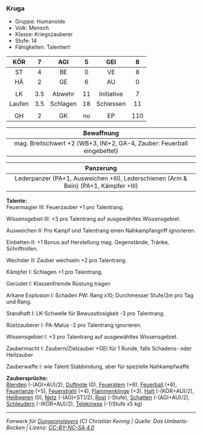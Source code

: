 ### Kruga

- Gruppe: Humanoide
- Volk: Mensch
- Klasse: Kriegszauberer
- Stufe: 14
- Fähigkeiten: Talentiert

|  KÖR   |  7  |   AGI    |  5  |    GEI     |  8  |
| :----: | :-: | :------: | :-: | :--------: | :-: |
|   ST   |  4  |    BE    |  0  |     VE     |  8  |
|   HÄ   |  2  |    GE    |  6  |     AU     |  0  |
|        |     |          |     |            |     |
|   LK   | 3.5 |  Abwehr  | 11  | Initiative |  7  |
| Laufen | 3.5 | Schlagen | 18  | Schiessen  | 11  |
|        |     |          |     |            |     |
|   GH   |  2  |    GK    | no  |     EP     | 110 |

|                               Bewaffnung                                |
| :---------------------------------------------------------------------: |
| mag. Breitschwert +2 (WB+3, INI+2, GA-4, Zauber: Feuerball eingebettet) |

|                                      Panzerung                                       |
| :----------------------------------------------------------------------------------: |
| Lederpanzer (PA+1, Ausweichen +III), Lederschienen (Arm & Bein) (PA+1, Kämpfer +III) |

**Talente:**  
Feuermagier III: Feuerzauber +1 pro Talentrang.

Wissensgebiet III: +3 pro Talentrang auf ausgewähltes Wissensgebiet.

Ausweichen II: Pro Kampf und Talentrang einen Nahkampfangriff ignorieren.

Einbetten II: +1 Bonus auf Herstellung mag. Gegenstände, Tränke, Schriftrollen.

Wechsler II: Zauber wechseln +2 pro Talentrang.

Kämpfer I: Schlagen +1 pro Talentrang.

Gerüstet I: Klassenfremde Rüstung tragen

Arkane Explosion I: Schaden PW: Rang x10; Durchmesser Stufe/2m pro Tag und Rang.

Standhaft I: LK-Schwelle für Bewusstlosigkeit -3 pro Talentrang.

Rüstzauberer I: PA-Malus -2 pro Talentrang ignorieren.

Wissensgebiet I: +3 pro Talentrang auf ausgewähltes Wissensgebiet.

Zaubermacht I: Zaubern/Zielzauber +GEI für 1 Runde, falls Schadens- oder Heilzauber

Zauberwaffe I: wie Talent Stabbindung, aber für spezielle Nahkampfwaffe

**Zaubersprüche:**  
[Blenden](/grw/zauber/blenden.md) (-(AGI+AU)/2), [Duftnote](/grw/zauber/duftnote.md) (0), [Feueratem](/grw/zauber/feueratem.md) (+6), [Feuerball](/grw/zauber/feuerball.md) (+6), [Feuerlanze](/grw/zauber/feuerlanze.md) (+5), [Feuerstrahl](/grw/zauber/feuerstrahl.md) (+4), [Flammenklinge](/grw/zauber/flammenklinge.md) (+3), [Halt](/grw/zauber/halt.md) (-(KÖR+AU)/2), [Heilbeeren](/grw/zauber/heilbeeren.md) (0), [Netz](/grw/zauber/netz.md) (-(AGI+ST)/2), [Rost](/grw/zauber/rost.md) (-Stufe), [Schatten](/grw/zauber/schatten.md) (-(AGI+AU)/2), [Schleudern](/grw/zauber/schleudern.md) (-(KÖR+AU)/2), [Telekinese](/grw/zauber/telekinese.md) (-1/Stufe x5 kg)

---

_Fanwerk für [Dungeonslayers](https://www.dungeonslayers.net/) (C) Christian Kennig | Quelle: Das Umbarla-Becken | Lizenz: [CC-BY-NC-SA 4.0](https://creativecommons.org/licenses/by-nc-sa/4.0/deed.de)_

